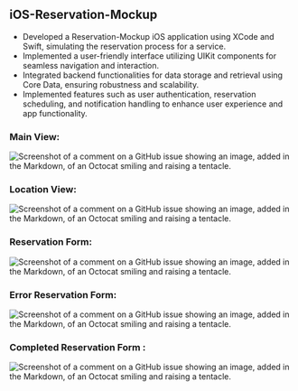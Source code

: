 ## iOS-Reservation-Mockup

- Developed a Reservation-Mockup iOS application using XCode and Swift, simulating the reservation process for a service.
- Implemented a user-friendly interface utilizing UIKit components for seamless navigation and interaction.
- Integrated backend functionalities for data storage and retrieval using Core Data, ensuring robustness and scalability.
- Implemented features such as user authentication, reservation scheduling, and notification handling to enhance user experience and app functionality.

### Main View:
![Screenshot of a comment on a GitHub issue showing an image, added in the Markdown, of an Octocat smiling and raising a tentacle.](/assets/images/MainView.png)

### Location View:
![Screenshot of a comment on a GitHub issue showing an image, added in the Markdown, of an Octocat smiling and raising a tentacle.](/assets/images/LoactionView.png)

### Reservation Form:
![Screenshot of a comment on a GitHub issue showing an image, added in the Markdown, of an Octocat smiling and raising a tentacle.](/assets/images/ReservationForm.png)

### Error Reservation Form:
![Screenshot of a comment on a GitHub issue showing an image, added in the Markdown, of an Octocat smiling and raising a tentacle.](/assets/images/ErrorReservationForm.png)

### Completed Reservation Form :
![Screenshot of a comment on a GitHub issue showing an image, added in the Markdown, of an Octocat smiling and raising a tentacle.](/assets/images/CompletedReservationForm.png)



